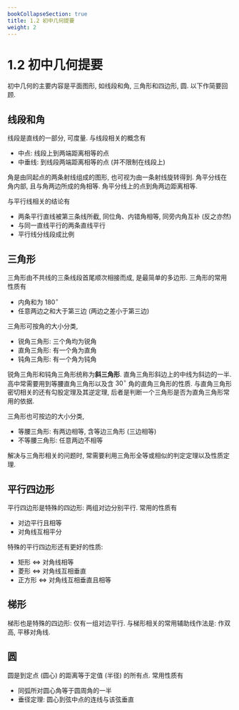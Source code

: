 ```yaml
---
bookCollapseSection: true
title: 1.2 初中几何提要
weight: 2
---
```


# 1.2 初中几何提要

初中几何的主要内容是平面图形, 如线段和角, 三角形和四边形, 圆. 以下作简要回顾.

## 线段和角

线段是直线的一部分, 可度量. 与线段相关的概念有

- 中点: 线段上到两端距离相等的点
- <span id="中垂线"></span>中垂线: 到线段两端距离相等的点 (并不限制在线段上)

角是由同起点的两条射线组成的图形, 也可视为由一条射线旋转得到. <span id="角平分线"></span>角平分线在角内部, 且与角两边所成的角相等. 角平分线上的点到角两边距离相等.

与平行线相关的结论有

- 两条平行直线被第三条线所截, 同位角、内错角相等, 同旁内角互补 (反之亦然)
- 与同一直线平行的两条直线平行
- 平行线分线段成比例

## 三角形

三角形由不共线的三条线段首尾顺次相接而成, 是最简单的多边形. 三角形的常用性质有

- 内角和为 $180^\circ$
- 任意两边之和大于第三边 (两边之差小于第三边)

三角形可按角的大小分类,

- 锐角三角形: 三个角均为锐角
- 直角三角形: 有一个角为直角
- 钝角三角形: 有一个角为钝角

锐角三角形和钝角三角形统称为**斜三角形**. 直角三角形斜边上的中线为斜边的一半. 高中常需要用到等腰直角三角形以及含 $30^\circ$ 角的直角三角形的性质. 与直角三角形密切相关的还有勾股定理及其逆定理, 后者是判断一个三角形是否为直角三角形常用的依据.

三角形也可按边的大小分类,

- 等腰三角形: 有两边相等, 含等边三角形 (三边相等)
- 不等腰三角形: 任意两边不相等

解决与三角形相关的问题时, 常需要利用三角形全等或相似的判定定理以及性质定理.

## 平行四边形

平行四边形是特殊的四边形: 两组对边分别平行. 常用的性质有

- 对边平行且相等
- 对角线互相平分

特殊的平行四边形还有更好的性质:

- 矩形 $\Leftrightarrow$ 对角线相等
- 菱形 $\Leftrightarrow$ 对角线互相垂直
- 正方形 $\Leftrightarrow$ 对角线互相垂直且相等

## 梯形

梯形也是特殊的四边形: 仅有一组对边平行. 与梯形相关的常用辅助线作法是: 作双高, 平移对角线.

## 圆

圆是到定点 (圆心) 的距离等于定值 (半径) 的所有点. 常用性质有

- 同弧所对圆心角等于圆周角的一半
- 垂径定理: 圆心到弦中点的连线与该弦垂直